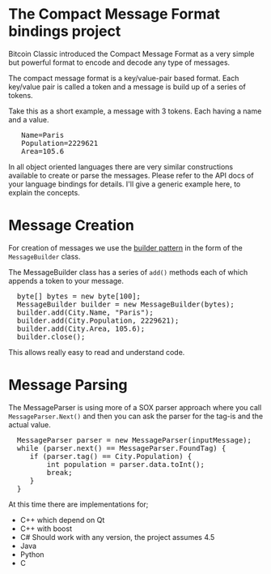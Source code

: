 # The Compact Message Format bindings project

Bitcoin Classic introduced the Compact Message Format as a very simple
but powerful format to encode and decode any type of messages.

The compact message format is a key/value-pair based format. Each key/value
pair is called a token and a message is build up of a series of tokens.

Take this as a short example, a message with 3 tokens. Each having a name
and a value.
<pre>
   Name=Paris
   Population=2229621
   Area=105.6
</pre>

In all object oriented languages there are very similar constructions
available to create or parse the messages. Please refer to the API docs of
your language bindings for details. I'll give a generic example here, to
explain the concepts.

# Message Creation

For creation of messages we use the [builder
pattern](https://en.wikipedia.org/wiki/Builder_pattern) in the form of the
`MessageBuilder` class.

The MessageBuilder class has a series of `add()` methods each of which
appends a token to your message.

<pre>
  byte[] bytes = new byte[100];
  MessageBuilder builder = new MessageBuilder(bytes);
  builder.add(City.Name, "Paris");
  builder.add(City.Population, 2229621);
  builder.add(City.Area, 105.6);
  builder.close();
</pre>

This allows really easy to read and understand code.

# Message Parsing

The MessageParser is using more of a SOX parser approach where you call
`MessageParser.Next()` and then you can ask the parser for the tag-is and
the actual value.

<pre>
  MessageParser parser = new MessageParser(inputMessage);
  while (parser.next() == MessageParser.FoundTag) {
     if (parser.tag() == City.Population) {
         int population = parser.data.toInt();
         break;
     }
  }
</pre>


At this time there are implementations for;

* C++ which depend on Qt
* C++ with boost
* C# Should work with any version, the project assumes 4.5
* Java
* Python
* C
